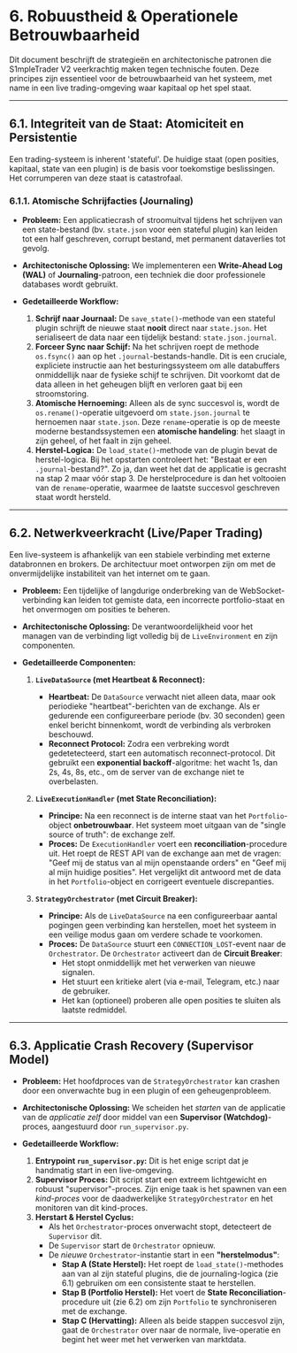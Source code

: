# 6. Robuustheid & Operationele Betrouwbaarheid

Dit document beschrijft de strategieën en architectonische patronen die S1mpleTrader V2 veerkrachtig maken tegen technische fouten. Deze principes zijn essentieel voor de betrouwbaarheid van het systeem, met name in een live trading-omgeving waar kapitaal op het spel staat.

---
## 6.1. Integriteit van de Staat: Atomiciteit en Persistentie

Een trading-systeem is inherent 'stateful'. De huidige staat (open posities, kapitaal, state van een plugin) is de basis voor toekomstige beslissingen. Het corrumperen van deze staat is catastrofaal.

### **6.1.1. Atomische Schrijfacties (Journaling)**

* **Probleem:** Een applicatiecrash of stroomuitval tijdens het schrijven van een state-bestand (bv. `state.json` voor een stateful plugin) kan leiden tot een half geschreven, corrupt bestand, met permanent dataverlies tot gevolg.
* **Architectonische Oplossing:** We implementeren een **Write-Ahead Log (WAL)** of **Journaling**-patroon, een techniek die door professionele databases wordt gebruikt.

* **Gedetailleerde Workflow:**
    1.  **Schrijf naar Journaal:** De `save_state()`-methode van een stateful plugin schrijft de nieuwe staat **nooit** direct naar `state.json`. Het serialiseert de data naar een tijdelijk bestand: `state.json.journal`.
    2.  **Forceer Sync naar Schijf:** Na het schrijven roept de methode `os.fsync()` aan op het `.journal`-bestands-handle. Dit is een cruciale, expliciete instructie aan het besturingssysteem om alle databuffers onmiddellijk naar de fysieke schijf te schrijven. Dit voorkomt dat de data alleen in het geheugen blijft en verloren gaat bij een stroomstoring.
    3.  **Atomische Hernoeming:** Alleen als de sync succesvol is, wordt de `os.rename()`-operatie uitgevoerd om `state.json.journal` te hernoemen naar `state.json`. Deze `rename`-operatie is op de meeste moderne bestandssystemen een **atomische handeling**: het slaagt in zijn geheel, of het faalt in zijn geheel.
    4.  **Herstel-Logica:** De `load_state()`-methode van de plugin bevat de herstel-logica. Bij het opstarten controleert het: "Bestaat er een `.journal`-bestand?". Zo ja, dan weet het dat de applicatie is gecrasht na stap 2 maar vóór stap 3. De herstelprocedure is dan het voltooien van de `rename`-operatie, waarmee de laatste succesvol geschreven staat wordt hersteld.

---
## 6.2. Netwerkveerkracht (Live/Paper Trading)

Een live-systeem is afhankelijk van een stabiele verbinding met externe databronnen en brokers. De architectuur moet ontworpen zijn om met de onvermijdelijke instabiliteit van het internet om te gaan.

* **Probleem:** Een tijdelijke of langdurige onderbreking van de WebSocket-verbinding kan leiden tot gemiste data, een incorrecte portfolio-staat en het onvermogen om posities te beheren.
* **Architectonische Oplossing:** De verantwoordelijkheid voor het managen van de verbinding ligt volledig bij de `LiveEnvironment` en zijn componenten.

* **Gedetailleerde Componenten:**
    1.  **`LiveDataSource` (met Heartbeat & Reconnect):**
        * **Heartbeat:** De `DataSource` verwacht niet alleen data, maar ook periodieke "heartbeat"-berichten van de exchange. Als er gedurende een configureerbare periode (bv. 30 seconden) geen enkel bericht binnenkomt, wordt de verbinding als verbroken beschouwd.
        * **Reconnect Protocol:** Zodra een verbreking wordt gedetetecteerd, start een automatisch reconnect-protocol. Dit gebruikt een **exponential backoff**-algoritme: het wacht 1s, dan 2s, 4s, 8s, etc., om de server van de exchange niet te overbelasten.

    2.  **`LiveExecutionHandler` (met State Reconciliation):**
        * **Principe:** Na een reconnect is de interne staat van het `Portfolio`-object **onbetrouwbaar**. Het systeem moet uitgaan van de "single source of truth": de exchange zelf.
        * **Proces:** De `ExecutionHandler` voert een **reconciliation**-procedure uit. Het roept de REST API van de exchange aan met de vragen: "Geef mij de status van al mijn openstaande orders" en "Geef mij al mijn huidige posities". Het vergelijkt dit antwoord met de data in het `Portfolio`-object en corrigeert eventuele discrepanties.

    3.  **`StrategyOrchestrator` (met Circuit Breaker):**
        * **Principe:** Als de `LiveDataSource` na een configureerbaar aantal pogingen geen verbinding kan herstellen, moet het systeem in een veilige modus gaan om verdere schade te voorkomen.
        * **Proces:** De `DataSource` stuurt een `CONNECTION_LOST`-event naar de `Orchestrator`. De `Orchestrator` activeert dan de **Circuit Breaker**:
            * Het stopt onmiddellijk met het verwerken van nieuwe signalen.
            * Het stuurt een kritieke alert (via e-mail, Telegram, etc.) naar de gebruiker.
            * Het kan (optioneel) proberen alle open posities te sluiten als laatste redmiddel.

---
## 6.3. Applicatie Crash Recovery (Supervisor Model)

* **Probleem:** Het hoofdproces van de `StrategyOrchestrator` kan crashen door een onverwachte bug in een plugin of een geheugenprobleem.
* **Architectonische Oplossing:** We scheiden het *starten* van de applicatie van de *applicatie zelf* door middel van een **Supervisor (Watchdog)**-proces, aangestuurd door `run_supervisor.py`.

* **Gedetailleerde Workflow:**
    1.  **Entrypoint `run_supervisor.py`:** Dit is het enige script dat je handmatig start in een live-omgeving.
    2.  **Supervisor Proces:** Dit script start een extreem lichtgewicht en robuust "supervisor"-proces. Zijn enige taak is het spawnen van een *kind-proces* voor de daadwerkelijke `StrategyOrchestrator` en het monitoren van dit kind-proces.
    3.  **Herstart & Herstel Cyclus:**
        * Als het `Orchestrator`-proces onverwacht stopt, detecteert de `Supervisor` dit.
        * De `Supervisor` start de `Orchestrator` opnieuw.
        * De *nieuwe* `Orchestrator`-instantie start in een **"herstelmodus"**:
            * **Stap A (State Herstel):** Het roept de `load_state()`-methodes aan van al zijn stateful plugins, die de journaling-logica (zie 6.1) gebruiken om een consistente staat te herstellen.
            * **Stap B (Portfolio Herstel):** Het voert de **State Reconciliation**-procedure uit (zie 6.2) om zijn `Portfolio` te synchroniseren met de exchange.
            * **Stap C (Hervatting):** Alleen als beide stappen succesvol zijn, gaat de `Orchestrator` over naar de normale, live-operatie en begint het weer met het verwerken van marktdata.